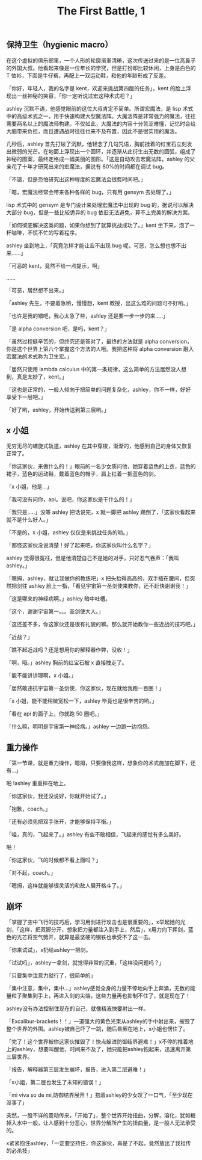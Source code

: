 ﻿---
title: The First Battle, 1
---

## 保持卫生（hygienic macro）  
  

在这个虚拟的俱乐部里，一个人形的轮廓渐渐清晰，这次传送过来的是一位高鼻子的外国大叔。他看起来像是一位年长的学究，但是打扮却比较休闲，上身是白色的 T 恤衫，下面是牛仔裤，再配上一双运动鞋，和他的年龄形成了反差。  
  
  
「你好，年轻人，我的名字是 kent，欢迎来挑战第四层的任务」，kent 的脸上浮现出一丝神秘的笑容，「你一定听说过宏这种术式吧？」  
  
ashley 沉默不语，他感觉眼前的这位大叔肯定不简单。所谓宏魔法，是 lisp 术式中的高级术式之一，用于快速构建大型魔法阵。大魔法阵是非常强力的魔法，往往需要两名以上的魔法师构建。不仅如此，大魔法的内容十分苦涩难懂，记忆时会给大脑带来负担，而且遭遇战时往往也来不及布置，因此不是很实用的魔法。  
  

几秒后，ashley 首先打破了沉默，他轻念了几句咒语，胸前挂着的红宝石立刻发出微弱的光芒。在地面上浮现出一个圆环，并逐渐从此衍生出无数的圆弧，组成了神秘的图案，最终定格成一幅美丽的图形。「这是自动攻击宏魔法阵，ashley 的父亲花了十年才研究出来的宏魔法，据说有 80%的时间都在调试 bug。  
  
「不错，但是恐怕研究出这种程度的宏魔法会很费时间吧。」  
  
「嗯，宏魔法经常会带来各种各样的 bug，只有用 gensym 去处理了。」  
  
lisp 术式中的 gensym 是专门设计来处理宏魔法中出现的 bug 的，据说可以解决大部分 bug，但是一些比较诡异的 bug 依旧无法避免，算不上完美的解决方案。  
  
「如何彻底解决这类问题，如果你想到了就算挑战成功了。」kent 坐下来，泡了一杯咖啡，不慌不忙的写着程序。  
  

ashley 坐到地上，「究竟怎样才能让宏不出现 bug 呢，可恶，怎么想也想不出来......」  
  
「可恶的 kent，竟然不给一点提示，啊」  
  
......  
  
「可恶，居然想不出来。」  
  
「ashley 先生，不要着急哟，慢慢想，kent 教授，出这么难的问题可不好哟。」  
  
「也许是我的错吧，我心太急了些，ashley 还是要一步一步的来.....」  
  
「是 alpha conversion 吧，是吗，kent？」  
  
「虽然过程挺辛苦的，但终究还是答对了，最终的方法就是 alpha conversion，你是这个世界上第六个掌握这个方法的人哦。我把这种将 alpha conversion 融入宏魔法的术式称为卫生宏。」  
  
「居然只使用 lambda calculus 中的第一条规律，这么简单的方法居然没人想到，真是太妙了，kent。」  
  
「这也是正常的，一般人倾向于把简单的问题复杂化，ashley，你不一样，好好享受下一层吧。」  
  
「好了哟，ashley，开始传送到第三层哟。」  
  

## x 小姐  
  
无穷无尽的螺旋式轨道，ashley 在其中穿梭，渐渐的，他感到自己的身体又恢复正常了。  
  
「你这家伙，来做什么的！」眼前的一名少女质问他，她穿着蓝色的上衣，蓝色的裙子，蓝色的运动鞋，戴着蓝色的帽子，肩上扛着一把蓝色的剑。  
  
「x 小姐，他是...」  
  
「我可没有问你，api。说吧，你这家伙是干什么的！」  
  
「我只是.....」没等 ashley 把话说完，x 就一脚把 ashley 踢倒了，「这家伙看起来就不是什么好人。」  
  
「不是的，x 小姐，ashley 仅仅是来挑战任务的哟。」  
  
「都怪这家伙没说清楚！好了起来吧，你这家伙叫什么名字？」  
  
ashley 觉得很冤枉，但是他清楚自己不是她的对手，只好忍气吞声：「我叫 ashley。」  
  
「嗯拇，ashley，就让我做你的教练吧」x 把头抬得高高的，双手插在腰间，但突然把剑往 ashley 脸上一指，「看见宇宙第一圣剑使来教你，还不赶快谢谢我！」  
  
「这是哪来的神经病啊。」ashley 暗中吐槽。  
  
「这个，谢谢宇宙第一。。。圣剑使大人。」  
  
「这还差不多，你这家伙还是很有礼貌的嘛。那么就开始教你一些近战的技巧吧。」  
  
「近战？」  
  
「瞧不起近战吗？还是想用你的解释器作弊，没收！」  
  
「啊，哦。」ashley 胸前的红宝石被 x 直接拽走了。  
  
「能不能讲讲理啊，x 小姐。」  
  
「居然敢违抗宇宙第一圣剑使，你这家伙，现在就给我跑一百圈！」  
  
「x 小姐，能不能稍微宽松一下，ashley 毕竟也是很辛苦的哟。」  
  
「看在 api 的面子上，你就跑 50 圈吧。」  
  
「什么嘛，明明是宇宙第一神经病。」ashley 一边跑一边抱怨。  
  
## 重力操作
「第一节课，就是重力操作，嗯拇，只要像我这样，想象你的术式施加在脚下，还有...」  
  
啪 !ashley 重重摔在地上。  
  
「你这家伙，我还没说好，你就开始试了。」  
  
「抱歉，coach。」  
  
「还有必须先把双手张开，才能够保持平衡。」  
  
「哇，真的，飞起来了。」ashley 有些不敢相信，飞起来的感觉有多么美好。  
  
啪！  
  
「你这家伙，飞的时候都不看上面吗？」  
  
「对不起，coach。」  
  
「嗯拇，这样就能够很灵活的和敌人展开格斗了。」  
  
## 崩坏  
  
「掌握了空中飞行的技巧后，学习用剑进行攻击也是很重要的」，x举起她的光剑，「这样，把双脚分开，想象把力量都注入到手上，然后」，x用力向下挥剑，蓝色的光芒将空气劈开，就算是最坚硬的钢铁也承受不了这一击。  
  
「你来试试」，x扔给ashley一把剑。  
  
「试试吗」，ashley一拿剑，就觉得非常的沉重，「这样没问题吗？」  
  
「只要集中注意力就行了，很简单的」  
  
「集中注意，集中，集中...」ashley感觉全身的力量不停地向手上奔涌，无数的能量粒子聚集到手上，再进入剑的尖端，这些力量再也抑制不住了，就是现在了！  
  
ashley没有办法控制住现在的自己，就像精液快要射出一样。  
  
「Excalibur-brackets！！」一道强大的黄色光束从ashley的手中射出来，摧毁了整个世界的外围。ashley被自己吓了一跳，随后昏厥在地上，x小姐也愣住了。  
  
「完了！这个世界被你这家伙摧毁了！快点躲进防御结界避难！」x不停的推着地上的ashley，想要叫醒他，时间来不及了，她只能把ashley抱起来，迅速离开第三层世界。  
  
「报告，解释器第三层发生崩坏，报告，进入第二层避难！」  
  
「x小姐，第二层也发生了未知的错误！」  
  
「mi viva so de mi,防御结界展开！」抱着ashley的少女叹了一口气，「至少现在没事了」  
  
突然，一股不详的震动传来，「开始了」，整个世界开始扭曲，分解，溶化，犹如糖掉入水中一般，让人感到十分恶心，世界分解所产生的扭曲量，是一般人无法承受的。  
  
x紧紧抱住ashley，「一定要坚持住，你这家伙，真是了不起，竟然放出了我祖传的必杀技」  









